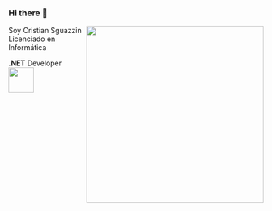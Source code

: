 ### Hi there 👋

<img align='right' src="https://media.giphy.com/media/qgQUggAC3Pfv687qPC/giphy.gif" width="350">
Soy Cristian Sguazzin<br> Licenciado en Informática 

**.NET** Developer <img src="https://media.giphy.com/media/SS8CV2rQdlYNLtBCiF/giphy.gif" width="50">

